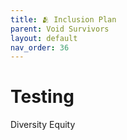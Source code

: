 ```yaml
---
title: 🫂 Inclusion Plan
parent: Void Survivors
layout: default
nav_order: 36
---
```


# Testing

Diversity Equity 